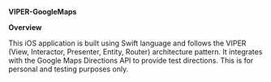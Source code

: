 **VIPER-GoogleMaps**

**Overview**

This iOS application is built using Swift language and follows the VIPER (View, Interactor, Presenter, Entity, Router) architecture pattern. It integrates with the Google Maps Directions API to provide test directions.
This is for personal and testing purposes only.
